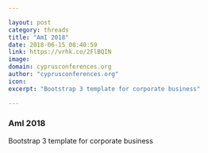 ```yaml
---

layout: post
category: threads
title: "AmI 2018"
date: 2018-06-15 08:40:59
link: https://vrhk.co/2FlBQIN
image: 
domain: cyprusconferences.org
author: "cyprusconferences.org"
icon: 
excerpt: "Bootstrap 3 template for corporate business"

---
```


### AmI 2018

Bootstrap 3 template for corporate business